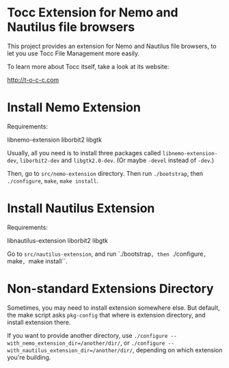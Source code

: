 Tocc Extension for Nemo and Nautilus file browsers
==================================================

This project provides an extension for Nemo and Nautilus file browsers, to let
you use Tocc File Management more easily.

To learn more about Tocc itself, take a look at its website:

  http://t-o-c-c.com


Install Nemo Extension
======================

Requirements:

  libnemo-extension
  liborbit2
  libgtk


Usually, all you need is to install three packages called
``libnemo-extension-dev``, ``liborbit2-dev`` and ``libgtk2.0-dev``.
(Or maybe ``-devel`` instead of ``-dev``.)

Then, go to ``src/nemo-extension`` directory. Then run ``./bootstrap``,
then ``./configure``, ``make``, ``make install``.


Install Nautilus Extension
==========================

Requirements:

  libnautilus-extension
  liborbit2
  libgtk

Go to ``src/nautilus-extension``, and run `./bootstrap``,
then ``./configure``, ``make``, ``make install``.


Non-standard Extensions Directory
=================================

Sometimes, you may need to install extension somewhere else. But default, the
make script asks ``pkg-config`` that where is extension directory, and install
extension there.

If you want to provide another directory, use
``./configure --with_nemo_extension_dir=/another/dir/``, or
``./configure --with_nautilus_extension_dir=/another/dir/``, depending on which
extension you're building.

